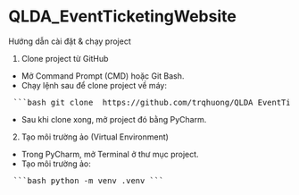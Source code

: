 # QLDA_EventTicketingWebsite
Hướng dẫn cài đặt & chạy project
1. Clone project từ GitHub
- Mở Command Prompt (CMD) hoặc Git Bash.
- Chạy lệnh sau để clone project về máy:
<pre> ```bash git clone  https://github.com/trqhuong/QLDA_EventTicketingWebsite.git ``` </pre>
- Sau khi clone xong, mở project đó bằng PyCharm.
2. Tạo môi trường ảo (Virtual Environment)
- Trong PyCharm, mở Terminal ở thư mục project.
- Tạo môi trường ảo: 
<pre> ```bash python -m venv .venv ``` </pre>

